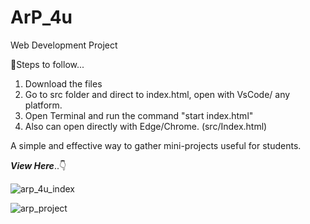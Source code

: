 # ArP_4u
 Web Development Project

🔢Steps to follow...
1. Download the files
2. Go to src folder and direct to index.html, open with VsCode/ any platform.
3. Open Terminal and run the command "start index.html"
4. Also can open directly with Edge/Chrome. (src/Index.html)

A simple and effective way to gather mini-projects useful for students.

**_View Here_**..👇

![arp_4u_index](https://user-images.githubusercontent.com/59007729/234056151-863c6ca5-1af2-42c7-8292-29305053ad1a.png)

![arp_project](https://user-images.githubusercontent.com/59007729/234057209-bc645b42-735e-474f-ab6b-e99dd11c1ec9.png)

